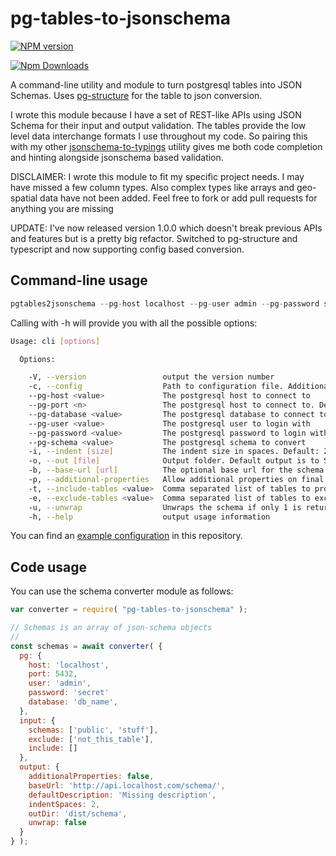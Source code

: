 # pg-tables-to-jsonschema

[![NPM version](https://badge.fury.io/js/pg-tables-to-jsonschema.png)](http://badge.fury.io/js/pg-tables-to-jsonschema)

[![Npm Downloads](https://nodei.co/npm/pg-tables-to-jsonschema.png?downloads=true&stars=true)](https://nodei.co/npm/pg-tables-to-jsonschema.png?downloads=true&stars=true)

A command-line utility and module to turn postgresql tables into JSON Schemas. Uses [pg-structure](https://www.pg-structure.com) for the table to json conversion.

I wrote this module because I have a set of REST-like APIs using JSON Schema for their input and output validation. The tables provide the low level data interchange formats I use throughout my code. So pairing this with my other [jsonschema-to-typings](https://www.npmjs.com/package/jsonschema-to-typings) utility gives me both code completion and hinting alongside jsonschema based validation.

DISCLAIMER: I wrote this module to fit my specific project needs. I may have missed a few column types. Also complex types like arrays and geo-spatial data have not been added. Feel free to fork or add pull requests for anything you are missing

UPDATE: I've now released version 1.0.0 which doesn't break previous APIs and features but is a pretty big refactor. Switched to pg-structure and typescript and now supporting config based conversion.

## Command-line usage

```javascript
pgtables2jsonschema --pg-host localhost --pg-user admin --pg-password secret --pg-database my-db --pg-schema my_schema -b 'http://yourhost/schema/' -o test/
```

Calling with -h will provide you with all the possible options:

```bash
Usage: cli [options]

  Options:

    -V, --version                 output the version number
    -c, --config                  Path to configuration file. Additional parameters override config values
    --pg-host <value>             The postgresql host to connect to
    --pg-port <n>                 The postgresql host to connect to. Defaults to 5432
    --pg-database <value>         The postgresql database to connect to
    --pg-user <value>             The postgresql user to login with
    --pg-password <value>         The postgresql password to login with
    --pg-schema <value>           The postgresql schema to convert
    -i, --indent [size]           The indent size in spaces. Default: 2
    -o, --out [file]              Output folder. Default output is to STDOUT. A sub-folder will be created per schema
    -b, --base-url [url]          The optional base url for the schema id
    -p, --additional-properties   Allow additional properties on final schema. Set option to allow properties. Default: false
    -t, --include-tables <value>  Comma separated list of tables to process. Default is all tables found
    -e, --exclude-tables <value>  Comma separated list of tables to exclude. Default is to not exclude any
    -u, --unwrap                  Unwraps the schema if only 1 is returned
    -h, --help                    output usage information
```

You can find an [example configuration](example-config.json) in this repository.

## Code usage

You can use the schema converter module as follows:

```javascript
var converter = require( "pg-tables-to-jsonschema" );

// Schemas is an array of json-schema objects
//
const schemas = await converter( {
  pg: {
    host: 'localhost',
    port: 5432,
    user: 'admin',
    password: 'secret'
    database: 'db_name',
  },
  input: {
    schemas: ['public', 'stuff'],
    exclude: ['not_this_table'],
    include: []
  },
  output: {
    additionalProperties: false,
    baseUrl: 'http://api.localhost.com/schema/',
    defaultDescription: 'Missing description',
    indentSpaces: 2,
    outDir: 'dist/schema',
    unwrap: false
  }
} );
```
